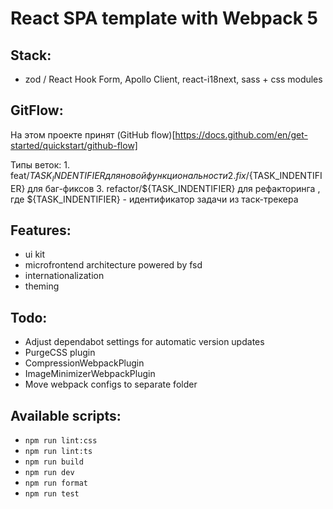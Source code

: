 # React SPA template with Webpack 5

## Stack:
- zod / React Hook Form, Apollo Client, react-i18next, sass + css modules

## GitFlow:
  На этом проекте принят (GitHub flow)[https://docs.github.com/en/get-started/quickstart/github-flow]

  Типы веток:
     1. feat/${TASK_INDENTIFIER} для новой функциональности
     2. fix/${TASK_INDENTIFIER} для баг-фиксов
     3. refactor/${TASK_INDENTIFIER} для рефакторинга
     , где ${TASK_INDENTIFIER} - идентификатор задачи из таск-трекера


## Features:
- ui kit
- microfrontend architecture powered by fsd
- internationalization
- theming

## Todo:
-   Adjust dependabot settings for automatic version updates 
-   PurgeCSS plugin
-   CompressionWebpackPlugin
-   ImageMinimizerWebpackPlugin
-   Move webpack configs to separate folder

## Available scripts:

-   `npm run lint:css`
-   `npm run lint:ts`
-   `npm run build`
-   `npm run dev`
-   `npm run format`
-   `npm run test`

